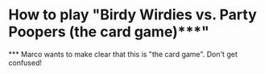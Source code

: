 # How to play "Birdy Wirdies vs. Party Poopers (the card game)***"


*** Marco wants to make clear that this is "the card game". Don't get confused!